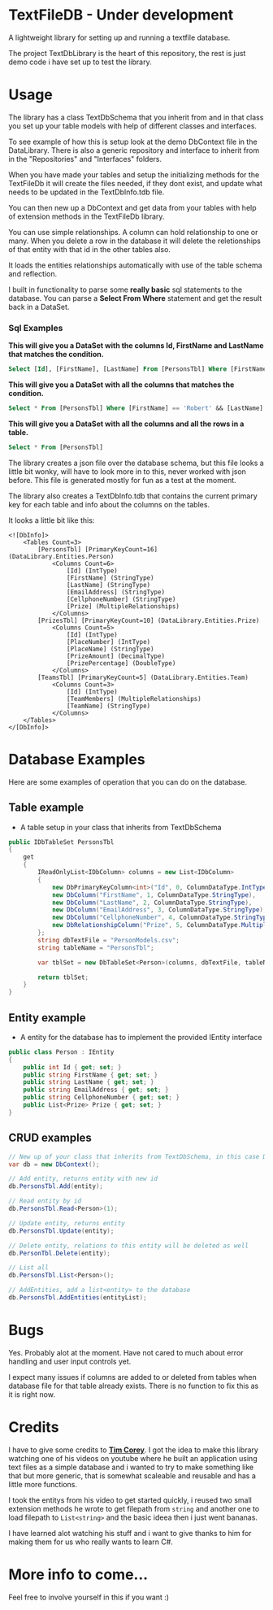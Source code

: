 # TextFileDB - Under development
A lightweight library for setting up and running a textfile database.

The project TextDbLibrary is the heart of this repository, the rest is just demo
code i have set up to test the library.

# Usage
The library has a class TextDbSchema that you inherit from and in that class you set up
your table models with help of different classes and interfaces.

To see example of how this is setup look at the demo DbContext file in the 
DataLibrary. There is also a generic repository and interface to inherit from in the 
"Repositories" and "Interfaces" folders.

When you have made your tables and setup the initializing methods for the TextFileDb
it will create the files needed, if they dont exist, and update what needs to be updated
in the TextDbInfo.tdb file.

You can then new up a DbContext and get data from your tables with help of extension 
methods in the TextFileDb library.

You can use simple relationships. A column can hold relationship to one or many.
When you delete a row in the database it will delete the reletionships of that entity
with that id in the other tables also.

It loads the entities relationships automatically with use of the table schema and reflection.

I built in functionality to parse some **really basic** sql statements to the database.
You can parse a **Select From Where** statement and get the result back in a DataSet.

### Sql Examples 
**This will give you a DataSet with the columns Id, FirstName and LastName that matches the condition.**
```SQL
Select [Id], [FirstName], [LastName] From [PersonsTbl] Where [FirstName] == 'Robert' && [LastName] != 'Lundgren'
```

**This will give you a DataSet with all the columns that matches the condition.**
```SQL
Select * From [PersonsTbl] Where [FirstName] == 'Robert' && [LastName] != 'Lundgren'
```

**This will give you a DataSet with all the columns and all the rows in a table.**
```SQL
Select * From [PersonsTbl]
```

The library creates a json file over the database schema, but this file looks a little bit
wonky, will have to look more in to this, never worked with json before. This file is generated
mostly for fun as a test at the moment.

The library also creates a TextDbInfo.tdb that contains the current primary key for each table
and info about the columns on the tables.

It looks a little bit like this:
```
<![DbInfo]>
    <Tables Count=3>
        [PersonsTbl] [PrimaryKeyCount=16] (DataLibrary.Entities.Person)
            <Columns Count=6>
                [Id] (IntType)
                [FirstName] (StringType)
                [LastName] (StringType)
                [EmailAddress] (StringType)
                [CellphoneNumber] (StringType)
                [Prize] (MultipleRelationships)
            </Columns>
        [PrizesTbl] [PrimaryKeyCount=10] (DataLibrary.Entities.Prize)
            <Columns Count=5>
                [Id] (IntType)
                [PlaceNumber] (IntType)
                [PlaceName] (StringType)
                [PrizeAmount] (DecimalType)
                [PrizePercentage] (DoubleType)
            </Columns>
        [TeamsTbl] [PrimaryKeyCount=5] (DataLibrary.Entities.Team)
            <Columns Count=3>
                [Id] (IntType)
                [TeamMembers] (MultipleRelationships)
                [TeamName] (StringType)
            </Columns>
    </Tables>
</[DbInfo]>
```

# Database Examples
Here are some examples of operation that you can do on the database.

## Table example
- A table setup in your class that inherits from TextDbSchema
```C#
public IDbTableSet PersonsTbl
{
    get
    {
        IReadOnlyList<IDbColumn> columns = new List<IDbColumn>
        {
            new DbPrimaryKeyColumn<int>("Id", 0, ColumnDataType.IntType),
            new DbColumn("FirstName", 1, ColumnDataType.StringType),
            new DbColumn("LastName", 2, ColumnDataType.StringType),
            new DbColumn("EmailAddress", 3, ColumnDataType.StringType),
            new DbColumn("CellphoneNumber", 4, ColumnDataType.StringType),
            new DbRelationshipColumn("Prize", 5, ColumnDataType.MultipleRelationships, typeof(Prize), "PrizesTbl")
        };
        string dbTextFile = "PersonModels.csv";
        string tableName = "PersonsTbl";

        var tblSet = new DbTableSet<Person>(columns, dbTextFile, tableName);

        return tblSet;
    }
}
```

## Entity example
- A entity for the database has to implement the provided IEntity interface
```C#
public class Person : IEntity
{
    public int Id { get; set; }
    public string FirstName { get; set; }
    public string LastName { get; set; }
    public string EmailAddress { get; set; }
    public string CellphoneNumber { get; set; }
    public List<Prize> Prize { get; set; }
}
```

## CRUD examples
```C#
// New up of your class that inherits from TextDbSchema, in this case DbContext
var db = new DbContext();

// Add entity, returns entity with new id
db.PersonsTbl.Add(entity);

// Read entity by id
db.PersonsTbl.Read<Person>(1);

// Update entity, returns entity
db.PersonsTbl.Update(entity);

// Delete entity, relations to this entity will be deleted as well
db.PersonTbl.Delete(entity);

// List all
db.PersonsTbl.List<Person>();

// AddEntities, add a list<entity> to the database
db.PersonsTbl.AddEntities(entityList);
```

# Bugs
Yes. Probably alot at the moment. Have not cared to much about error handling and 
user input controls yet.

I expect many issues if columns are added to or deleted from tables when database file 
for that table already exists. There is no function to fix this as it is right now.

# Credits
I have to give some credits to [**Tim Corey**](https://www.youtube.com/user/IAmTimCorey/featured). I got the idea to make this library watching
one of his videos on youtube where he built an application using text files as a simple database and
i wanted to try to make something like that but more generic, that is somewhat scaleable and reusable
and has a little more functions.

I took the entitys from his video to get started quickly, i reused two small extension methods he wrote
to get filepath from `string` and another one to load filepath to `List<string>` and the basic ideea then 
i just went bananas.

I have learned alot watching his stuff and i want to give thanks to him for making them for us
who really wants to learn C#.

# More info to come...
Feel free to involve yourself in this if you want :)
